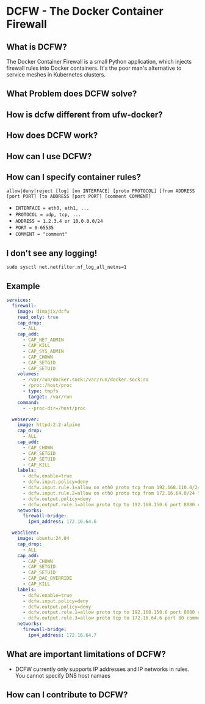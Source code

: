 # DCFW - The Docker Container Firewall

## What is DCFW?

The Docker Container Firewall is a small Python application, which injects firewall rules into Docker containers.
It's the poor man's alternative to service meshes in Kubernetes clusters.

## What Problem does DCFW solve?

## How is dcfw different from ufw-docker?

## How does DCFW work?

## How can I use DCFW?

## How can I specify container rules?

```
allow|deny|reject [log] [on INTERFACE] [proto PROTOCOL] [from ADDRESS [port PORT] [to ADDRESS [port PORT] [comment COMMENT]
```

* `INTERFACE = eth0, eth1, ...`
* `PROTOCOL = udp, tcp, ...`
* `ADDRESS = 1.2.3.4 or 10.0.0.0/24`
* `PORT = 0-65535`
* `COMMENT = "comment"`

## I don't see any logging!

```shell
sudo sysctl net.netfilter.nf_log_all_netns=1      
```


## Example

```yaml
services:
  firewall:
    image: dimajix/dcfw
    read_only: true
    cap_drop:
      - ALL
    cap_add:
      - CAP_NET_ADMIN
      - CAP_KILL
      - CAP_SYS_ADMIN
      - CAP_CHOWN
      - CAP_SETGID
      - CAP_SETUID
    volumes:
      - /var/run/docker.sock:/var/run/docker.sock:ro
      - /proc:/host/proc
      - type: tmpfs
        target: /var/run
    command:
      - --proc-dir=/host/proc

  webserver:
    image: httpd:2.2-alpine
    cap_drop:
      - ALL
    cap_add:
      - CAP_CHOWN
      - CAP_SETGID
      - CAP_SETUID
      - CAP_KILL
    labels:
      - dcfw.enable=true
      - dcfw.input.policy=deny
      - dcfw.input.rule.1=allow on eth0 proto tcp from 192.168.110.0/24 to any port 80
      - dcfw.input.rule.2=allow on eth0 proto tcp from 172.16.64.0/24 to any port 80
      - dcfw.output.policy=deny
      - dcfw.output.rule.1=allow proto tcp to 192.168.150.6 port 8080 comment "Allow communication to proxy"
    networks:
      firewall-bridge:
        ipv4_address: 172.16.64.6

  webclient:
    image: ubuntu:24.04
    cap_drop:
      - ALL
    cap_add:
      - CAP_CHOWN
      - CAP_SETGID
      - CAP_SETUID
      - CAP_DAC_OVERRIDE
      - CAP_KILL
    labels:
      - dcfw.enable=true
      - dcfw.input.policy=deny
      - dcfw.output.policy=deny
      - dcfw.output.rule.1=allow proto tcp to 192.168.150.6 port 8080 comment "Allow communication to proxy"
      - dcfw.output.rule.3=allow proto tcp to 172.16.64.6 port 80 comment "Allow communication to web server"
    networks:
      firewall-bridge:
        ipv4_address: 172.16.64.7
```

## What are important limitations of DCFW?

* DCFW currently only supports IP addresses and IP networks in rules. You cannot specify DNS host namaes


## How can I contribute to DCFW?
